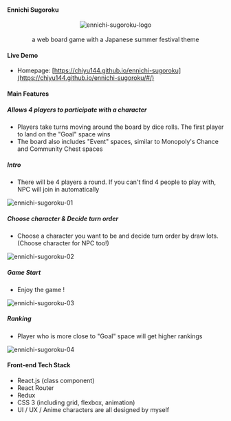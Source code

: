 #### Ennichi Sugoroku

<div align="center">
  <img src="https://github.com/chiyu144/ennichi-sugoroku/assets/45845170/c254caa6-b31f-4fe3-8342-4750445525d8" alt="ennichi-sugoroku-logo"/>
</div>
<br />
<div align="center">
  a web board game with a Japanese summer festival theme
</div>

#### Live Demo
- Homepage: [https://chiyu144.github.io/ennichi-sugoroku](https://chiyu144.github.io/ennichi-sugoroku/#/)

#### Main Features
##### Allows 4 players to participate with a character 
- Players take turns moving around the board by dice rolls. The first player to land on the "Goal" space wins
- The board also includes "Event" spaces, similar to Monopoly's Chance and Community Chest spaces

##### Intro
- There will be 4 players a round. If you can't find 4 people to play with, NPC will join in automatically

![ennichi-sugoroku-01](https://raw.github.com/julieliao/Ennichi-Sugoroku/master/sample/sample-intro.png)

##### Choose character & Decide turn order
- Choose a character you want to be and decide turn order by draw lots. (Choose character for NPC too!)

![ennichi-sugoroku-02](https://raw.github.com/julieliao/Ennichi-Sugoroku/master/sample/sample-choose.png)

##### Game Start
- Enjoy the game !

![ennichi-sugoroku-03](https://raw.github.com/julieliao/Ennichi-Sugoroku/master/sample/sample-game.png)

##### Ranking
- Player who is more close to "Goal" space will get higher rankings

![ennichi-sugoroku-04](https://raw.github.com/julieliao/Ennichi-Sugoroku/master/sample/sample-ranking.png)

#### Front-end Tech Stack
- React.js (class component)
- React Router
- Redux
- CSS 3 (including grid, flexbox, animation)
- UI / UX / Anime characters are all designed by myself
